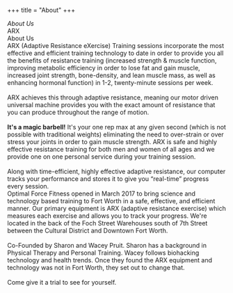 +++
title = "About"
+++
<div class="redsectionhead">
  <div class="w-container">
    <div><em>About Us</em>
    </div>
  </div>
</div>
<div class="section-4">
  <div class="w-container">
    <div class="w-tabs" data-duration-in="300" data-duration-out="100">
      <div class="w-tab-menu">
        <a class="tablink w--current w-inline-block w-tab-link" data-w-tab="Tab 1">
          <div>ARX</div>
        </a>
        <a class="tablink w-inline-block w-tab-link" data-w-tab="Tab 2">
          <div>About Us</div>
        </a>
      </div>
      <div class="w-tab-content">
        <div class="tab-pane w--tab-active w-tab-pane" data-w-tab="Tab 1">
          ARX (Adaptive Resistance eXercise) Training sessions incorporate the most effective and efficient training technology
          to date in order to provide you all the benefits of resistance training (increased strength &amp; muscle function,
          improving metabolic efficiency in order to lose fat and gain muscle, increased joint strength, bone-density, and lean
          muscle mass, as well as enhancing hormonal function) in 1-2, twenty-minute sessions per week.
          <br><br>
          ARX achieves this through adaptive resistance, meaning our motor driven universal machine provides you with the exact
          amount of resistance that you can produce throughout the range of motion.
          <br><br>
          <strong>It's a magic barbell!</strong> It's your one rep max at any given second (which is not possible with traditional
          weights)  eliminating the need to over-strain or over stress your joints in order to gain muscle strength.  ARX is safe
          and highly effective resistance training for both men and women of all ages and we provide one on one personal service
          during your training session.
          <br><br>
          Along with time-efficient, highly effective adaptive resistance, our computer tracks your performance and stores it to
          give you “real-time” progress every session.
        </div>
        <div class="tab-pane-2 w-tab-pane" data-w-tab="Tab 2">Optimal Force Fitness opened in March 2017 to bring science and technology based training to Fort Worth in a safe, effective, and efficient manner. Our primary equipment is ARX (adaptive resistance exercise) which measures each exercise and allows you to track your progress. We're located in the back of the Foch Street Warehouses south of 7th Street between the Cultural District and Downtown Fort Worth.
          <br>
          <br>Co-Founded by Sharon and Wacey Pruit. Sharon has a background in Physical Therapy and Personal Training. Wacey follows biohacking technology and health trends. Once they found the ARX equipment and technology was not in Fort Worth, they set out to change that.
          <br>
          <br>Come give it a trial to see for yourself.
        </div>
      </div>
    </div>
  </div>
</div>
<div class="section-5">
  <div class="w-container">
    <div class="w-slider" data-animation="slide" data-duration="500" data-infinite="1">
      <div class="w-slider-mask">
        <div class="slide-3 w-slide"></div>
        <div class="w-slide"></div>
      </div>
      <div class="w-slider-arrow-left">
        <div class="w-icon-slider-left"></div>
      </div>
      <div class="w-slider-arrow-right">
        <div class="w-icon-slider-right"></div>
      </div>
      <div class="w-round w-slider-nav"></div>
    </div>
  </div>
</div>
